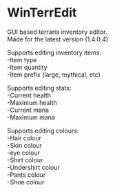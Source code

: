 # WinTerrEdit
GUI based terraria inventory editor.    
Made for the latest version (1.4.0.4)    

Supports editing inventory items:    
  -Item type    
  -Item quantity    
  -Item prefix (large, mythical, etc)
  
Supports editing stats:    
  -Current health    
  -Maximum health    
  -Current mana    
  -Maximum mana    
  
Supports editing colours:    
  -Hair colour    
  -Skin colour    
  -eye colour    
  -Shirt colour    
  -Undershirt colour    
  -Pants colour    
  -Shoe colour
